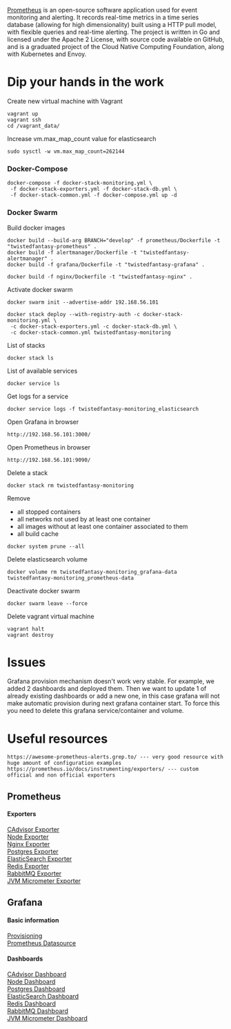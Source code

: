 [Prometheus](https://prometheus.io/) is an open-source software application used for event monitoring and alerting.
It records real-time metrics in a time series database (allowing for high dimensionality) built
using a HTTP pull model, with flexible queries and real-time alerting. The project is written in Go
and licensed under the Apache 2 License, with source code available on GitHub, and is a graduated
project of the Cloud Native Computing Foundation, along with Kubernetes and Envoy.

# Dip your hands in the work

Create new virtual machine with Vagrant
```
vagrant up
vagrant ssh
cd /vagrant_data/
```

Increase vm.max_map_count value for elasticsearch
```
sudo sysctl -w vm.max_map_count=262144
```

### Docker-Compose
```
docker-compose -f docker-stack-monitoring.yml \
 -f docker-stack-exporters.yml -f docker-stack-db.yml \
 -f docker-stack-common.yml -f docker-compose.yml up -d
```

### Docker Swarm
Build docker images
``` 
docker build --build-arg BRANCH="develop" -f prometheus/Dockerfile -t "twistedfantasy-prometheus" .
docker build -f alertmanager/Dockerfile -t "twistedfantasy-alertmanager" .
docker build -f grafana/Dockerfile -t "twistedfantasy-grafana" .

docker build -f nginx/Dockerfile -t "twistedfantasy-nginx" .
```

Activate docker swarm
```
docker swarm init --advertise-addr 192.168.56.101
```

```
docker stack deploy --with-registry-auth -c docker-stack-monitoring.yml \
 -c docker-stack-exporters.yml -c docker-stack-db.yml \
 -c docker-stack-common.yml twistedfantasy-monitoring
```

List of stacks
``` 
docker stack ls
```

List of available services
```
docker service ls
```

Get logs for a service
``` 
docker service logs -f twistedfantasy-monitoring_elasticsearch
```

Open Grafana in browser
```
http://192.168.56.101:3000/
```

Open Prometheus in browser
``` 
http://192.168.56.101:9090/
```

Delete a stack
``` 
docker stack rm twistedfantasy-monitoring
```

Remove
- all stopped containers
- all networks not used by at least one container
- all images without at least one container associated to them
- all build cache
``` 
docker system prune --all
```

Delete elasticsearch volume
``` 
docker volume rm twistedfantasy-monitoring_grafana-data twistedfantasy-monitoring_prometheus-data
```

Deactivate docker swarm
``` 
docker swarm leave --force
```

Delete vagrant virtual machine
```
vagrant halt
vagrant destroy
```

# Issues
Grafana provision mechanism doesn't work very stable. For example, we added 2 dashboards and deployed them. Then 
we want to update 1 of already existing dashboards or add a new one, in this case grafana will not make automatic provision
during next grafana container start. To force this you need to delete this grafana service/container and volume.

# Useful resources
``` 
https://awesome-prometheus-alerts.grep.to/ --- very good resource with huge amount of configuration examples
https://prometheus.io/docs/instrumenting/exporters/ --- custom official and non official exporters
```

## Prometheus

#### Exporters
[CAdvisor Exporter](https://github.com/google/cadvisor)<br/>
[Node Exporter](https://github.com/prometheus/node_exporter)<br/>
[Nginx Exporter](https://github.com/nginxinc/nginx-prometheus-exporter)<br/>
[Postgres Exporter](https://github.com/wrouesnel/postgres_exporter)<br/>
[ElasticSearch Exporter](https://github.com/justwatchcom/elasticsearch_exporter)<br/>
[Redis Exporter](https://github.com/oliver006/redis_exporter)<br/>
[RabbitMQ Exporter](https://github.com/kbudde/rabbitmq_exporter)<br/>
[JVM Micrometer Exporter](https://dzone.com/articles/monitoring-using-spring-boot-2-prometheus-and-graf)<br/>

## Grafana

#### Basic information
[Provisioning](https://grafana.com/docs/administration/provisioning/)<br/>
[Prometheus Datasource](https://grafana.com/docs/features/datasources/prometheus/)<br/>

#### Dashboards
[CAdvisor Dashboard](https://grafana.com/grafana/dashboards/8321)<br/>
[Node Dashboard](https://grafana.com/dashboards/1860)<br/>
[Postgres Dashboard](https://grafana.com/dashboards/3742)<br/>
[ElasticSearch Dashboard](https://github.com/justwatchcom/elasticsearch_exporter/blob/master/examples/grafana/dashboard.json)<br/>
[Redis Dashboard](https://grafana.com/dashboards/763)<br/>
[RabbitMQ Dashboard](https://grafana.com/dashboards/4279)<br/>
[JVM Micrometer Dashboard](https://grafana.com/grafana/dashboards/4701/revisions)<br/>
